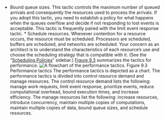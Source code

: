 *  Bound queue sizes. This tactic controls the maximum number of queued arrivals and consequently the resources used to process the arrivals. If you adopt this tactic, you need to establish a policy for what happens when the queues overflow and decide if not responding to lost events is acceptable. This tactic is frequently paired with the limit event response tactic. *  Schedule resources. Whenever contention for a resource occurs, the resource must be scheduled. Processors are scheduled, buffers are scheduled, and networks are scheduled. Your concern as an architect is to understand the characteristics of each resource’s use and choose the scheduling strategy that is compatible with it. (See the “[Scheduling Policies](ch09.xhtml#side01)” sidebar.) [Figure 9.3](ch09.xhtml#ch09fig03) summarizes the tactics for performance. ![A flowchart of the performance tactics.](graphics/09fig03.jpg) Figure 9.3 Performance tactics The performance tactics is depicted as a chart. The performance tactics is divided into control resource demand and manage resources. The control resource demand lists the following: manage work requests, limit event response, prioritize events, reduce computational overhead, bound execution times, and increase efficiency. The manage resources list the following: increase resources, introduce concurrency, maintain multiple copies of computations, maintain multiple copies of data, bound queue sizes, and schedule resources.